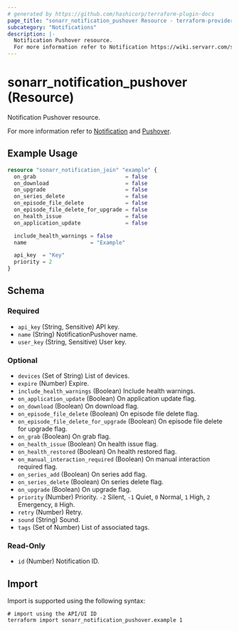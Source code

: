 ```yaml
---
# generated by https://github.com/hashicorp/terraform-plugin-docs
page_title: "sonarr_notification_pushover Resource - terraform-provider-sonarr"
subcategory: "Notifications"
description: |-
  Notification Pushover resource.
  For more information refer to Notification https://wiki.servarr.com/sonarr/settings#connect and Pushover https://wiki.servarr.com/sonarr/supported#pushover.
---
```


# sonarr_notification_pushover (Resource)

<!-- subcategory:Notifications -->Notification Pushover resource.
For more information refer to [Notification](https://wiki.servarr.com/sonarr/settings#connect) and [Pushover](https://wiki.servarr.com/sonarr/supported#pushover).

## Example Usage

```terraform
resource "sonarr_notification_join" "example" {
  on_grab                            = false
  on_download                        = false
  on_upgrade                         = false
  on_series_delete                   = false
  on_episode_file_delete             = false
  on_episode_file_delete_for_upgrade = false
  on_health_issue                    = false
  on_application_update              = false

  include_health_warnings = false
  name                    = "Example"

  api_key  = "Key"
  priority = 2
}
```

<!-- schema generated by tfplugindocs -->
## Schema

### Required

- `api_key` (String, Sensitive) API key.
- `name` (String) NotificationPushover name.
- `user_key` (String, Sensitive) User key.

### Optional

- `devices` (Set of String) List of devices.
- `expire` (Number) Expire.
- `include_health_warnings` (Boolean) Include health warnings.
- `on_application_update` (Boolean) On application update flag.
- `on_download` (Boolean) On download flag.
- `on_episode_file_delete` (Boolean) On episode file delete flag.
- `on_episode_file_delete_for_upgrade` (Boolean) On episode file delete for upgrade flag.
- `on_grab` (Boolean) On grab flag.
- `on_health_issue` (Boolean) On health issue flag.
- `on_health_restored` (Boolean) On health restored flag.
- `on_manual_interaction_required` (Boolean) On manual interaction required flag.
- `on_series_add` (Boolean) On series add flag.
- `on_series_delete` (Boolean) On series delete flag.
- `on_upgrade` (Boolean) On upgrade flag.
- `priority` (Number) Priority. `-2` Silent, `-1` Quiet, `0` Normal, `1` High, `2` Emergency, `8` High.
- `retry` (Number) Retry.
- `sound` (String) Sound.
- `tags` (Set of Number) List of associated tags.

### Read-Only

- `id` (Number) Notification ID.

## Import

Import is supported using the following syntax:

```shell
# import using the API/UI ID
terraform import sonarr_notification_pushover.example 1
```

